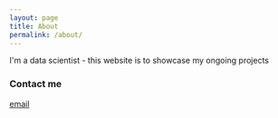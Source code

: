 ```yaml
---
layout: page
title: About
permalink: /about/
---
```


I'm a data scientist - this website is to showcase my ongoing projects

### Contact me

[email](mailto:toubiana.nathan@gmail.com)
